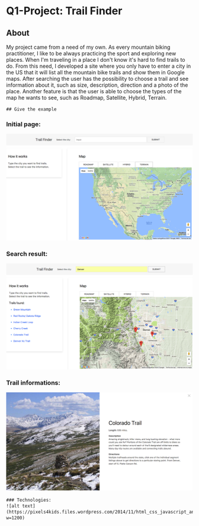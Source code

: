 # Q1-Project: Trail Finder

## About

My project came from a need of my own.
As every mountain biking practitioner, I like to be always practicing the sport and exploring new places.
When I'm traveling in a place I don't know it's hard to find trails to do.
From this need, I developed a site where you only have to enter a city in the US that it will list all the mountain bike trails and show them in Google maps.
After searching the user has the possibility to choose a trail and see information about it, such as size, description, direction and a photo of the place.
Another feature is that the user is able to choose the types of the map he wants to see, such as Roadmap, Satellite, Hybrid, Terrain.

```
## Give the example

```

### Initial page:
![alt text](https://github.com/josejuliojunior/Q1-Project/blob/master/Initial-Page.png)

### Search result:
![alt text](https://github.com/josejuliojunior/Q1-Project/blob/master/Search-Result.png)

### Trail informations:
![alt text](https://github.com/josejuliojunior/Q1-Project/blob/master/Trail-Information.png)


```
### Technologies:
![alt text](https://pixels4kids.files.wordpress.com/2014/11/html_css_javascript_and_the_awesome_jquery_infographic_header.png?w=1200)


